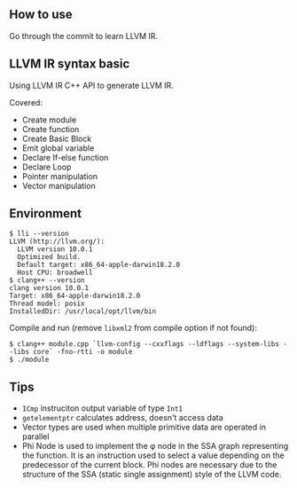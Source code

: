 ## How to use

Go through the commit to learn LLVM IR.

## LLVM IR syntax basic

Using LLVM IR C++ API to generate LLVM IR.

Covered:

- Create module
- Create function
- Create Basic Block
- Emit global variable
- Declare If-else function
- Declare Loop
- Pointer manipulation
- Vector manipulation

## Environment

```
$ lli --version
LLVM (http://llvm.org/):
  LLVM version 10.0.1
  Optimized build.
  Default target: x86_64-apple-darwin18.2.0
  Host CPU: broadwell
$ clang++ --version
clang version 10.0.1
Target: x86_64-apple-darwin18.2.0
Thread model: posix
InstalledDir: /usr/local/opt/llvm/bin
```

Compile and run (remove `libxml2` from compile option if not found):

```
$ clang++ module.cpp `llvm-config --cxxflags --ldflags --system-libs --libs core` -fno-rtti -o module
$ ./module
```

## Tips

- `ICmp` instruciton output variable of type `Int1`
- `getelementptr` calculates address, doesn't access data
- Vector types are used when multiple primitive data are operated in parallel
- Phi Node is used to implement the φ node in the SSA graph representing the function. It is an instruction used to select a value depending on the predecessor of the current block. Phi nodes are necessary due to the structure of the SSA (static single assignment) style of the LLVM code.
